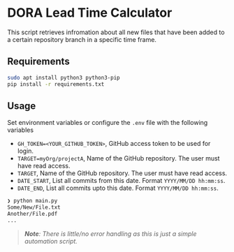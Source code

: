 # DORA Lead Time Calculator

This script retrieves infromation about all new files that have been added to a certain repository branch in a specific time frame.

## Requirements

```bash
sudo apt install python3 python3-pip
pip install -r requirements.txt
```

## Usage

Set environment variables or configure the `.env` file with the following variables

- `GH_TOKEN=<YOUR_GITHUB_TOKEN>`, GitHub access token to be used for login.
- `TARGET=myOrg/projectA`, Name of the GitHub repository. The user must have read access.
- `TARGET`, Name of the GitHub repository. The user must have read access.
- `DATE_START`, List all commits from this date. Format `YYYY/MM/DD hh:mm:ss`.
- `DATE_END`, List all commits upto this date. Format `YYYY/MM/DD hh:mm:ss`.

```bash
❯ python main.py
Some/New/File.txt
Another/File.pdf
...
```

> _**Note**: There is little/no error handling as this is just a simple automation script._
